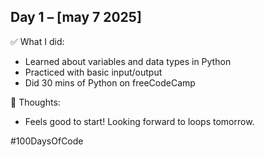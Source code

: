## Day 1 – [may 7 2025]

✅ What I did:
- Learned about variables and data types in Python
- Practiced with basic input/output
- Did 30 mins of Python on freeCodeCamp

🚀 Thoughts:
- Feels good to start! Looking forward to loops tomorrow.

#100DaysOfCode
